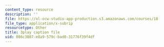 ```yaml
---
content_type: resource
description: ''
file: https://ol-ocw-studio-app-production.s3.amazonaws.com/courses/18-03sc-differential-equations-fall-2011/086c3807e8a9579cbad031776f39f4df_YQ7HEE8-OfA.vtt
file_type: application/x-subrip
resourcetype: Other
title: 3play caption file
uid: 086c3807-e8a9-579c-bad0-31776f39f4df
---
```

